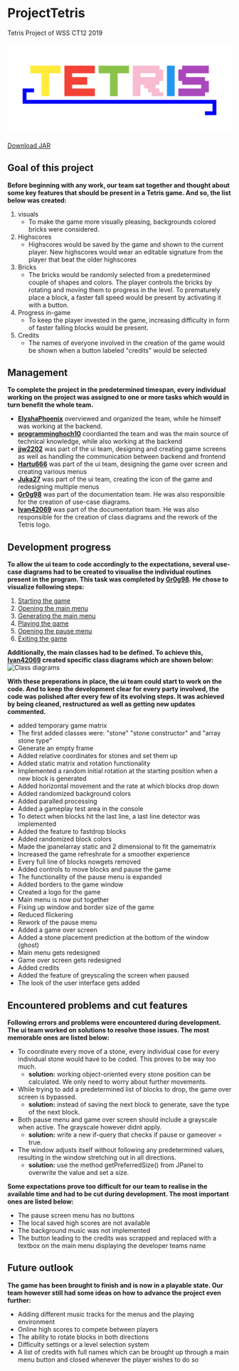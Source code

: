 # ProjectTetris
Tetris Project of WSS CT12 2019

![Tetris logo](logo/CT12/tetrislogotransparent.png)

[Download JAR](Tetris.jar)

## Goal of this project

**Before beginning with any work, our team sat together and thought about some key features that should be present in a Tetris game. And so, the list below was created:**
1. visuals
   *  To make the game more visually pleasing, backgrounds colored bricks were considered.
1. Highscores
   *  Highscores would be saved by the game and shown to the current player. New highscores would wear an editable signature from the player that beat the older highscores
1. Bricks
   * The bricks would be randomly selected from a predetermined couple of shapes and colors. The player controls the bricks by rotating and moving them to progress in the level. To prematurely place a block, a faster fall speed would be present by activating it with a button.
1. Progress in-game
   * To keep the player invested in the game, increasing difficulty in form of faster falling blocks would be present.
1. Credits
   * The names of everyone involved in the creation of the game would be shown when a button labeled "credits" would be selected

## Management

**To complete the project in the predetermined timespan, every individual working on the project was assigned to one or more tasks which would in turn benefit the whole team.**
* **[ElyshaPhoenix](https://github.com/ElyshaPhoenix)** overviewed and organized the team, while he himself was working at the backend.
* **[programminghoch10](https://github.com/programminghoch10)** coordianted the team and was the main source of technical knowledge, while also working at the backend
* **[jjw2202](https://github.com/jjw2202)** was part of the ui team, designing and creating game screens as well as handling the communication between backend and frontend
* **[Hartu666](https://github.com/Hartu666)** was part of the ui team, designing the game over screen and creating various menus
* **[Juka27](https://github.com/Juka27)** was part of the ui team, creating the icon of the game and redesigning multiple menus
* **[Gr0g98](https://github.com/Gr0g98)** was part of the documentation team. He was also responsible for the creation of use-case diagrams.
* **[Ivan42069](https://github.com/Ivan42069)** was part of the documentation team. He was also responsible for the creation of class diagrams and the rework of the Tetris logo.


## Development progress

**To allow the ui team to code accordingly to the expectations, several use-case diagrams had to be created to visualise the individual routines present in the program. This task was completed by [Gr0g98](https://github.com/Gr0g98). He chose to visualize following steps:**
1.  [Starting the game](https://github.com/wssct12/ProjectTetris/blob/master/Use-Case%20(finished)/1.%20das%20Starten.pdf)
2.  [Opening the main menu](https://github.com/wssct12/ProjectTetris/blob/master/Use-Case%20(finished)/2.%20Men%C3%BC%20anzeigen.pdf)
3.  [Generating the main menu](https://github.com/wssct12/ProjectTetris/blob/master/Use-Case%20(finished)/3.%20Men%C3%BCstruktur.pdf)
4.  [Playing the game](https://github.com/wssct12/ProjectTetris/blob/master/Use-Case%20(finished)/4.%20Das%20Spielen.pdf)
5.  [Opening the pause menu](https://github.com/wssct12/ProjectTetris/blob/master/Use-Case%20(finished)/5.%20Das%20Aufrufen%20des%20Pausenmen%C3%BCs%20-%20Spiel%20unterbrechen.pdf)
6.  [Exiting the game](https://github.com/wssct12/ProjectTetris/blob/master/Use-Case%20(finished)/6.%20Spiel%20beenden.pdf)

**Additionally, the main classes had to be defined. To achieve this, [Ivan42069](https://github.com/Ivan42069) created specific class diagrams which are shown below:**
![Class diagrams](https://github.com/wssct12/ProjectTetris/blob/master/klassendiagramme1.png)

**With these preperations in place, the ui team could start to work on the code. And to keep the development clear for every party involved, the code was polished after every few of its evolving steps. It was achieved by being cleaned, restructured as well as getting new updates commented.**
* added temporary game matrix
* The first added classes were: "stone" "stone constructor" and "array stone type"
* Generate an empty frame
* Added relative coordinates for stones and set them up
* Added static matrix and rotation functionality
* Implemented a random initial rotation at the starting position when a new block is generated
* Added horizontal movement and the rate at which blocks drop down
* Added randomized background colors
* Added paralled processing
* Added a gameplay test area in the console
* To detect when blocks hit the last line, a last line detector was implemented
* Added the feature to fastdrop blocks
* Added randomized block colors
* Made the jpanelarray static and 2 dimensional to fit the gamematrix
* Increased the game refreshrate for a smoother experience
* Every full line of blocks nowgets removed
* Added controls to move blocks and pause the game
* The functionality of the pause menu is expanded
* Added borders to the game window
* Created a logo for the game
* Main menu is now put together
* Fixing up window and border size of the game
* Reduced flickering
* Rework of the pause menu
* Added a game over screen
* Added a stone placement prediction at the bottom of the window (ghost)
* Main menu gets redesigned
* Game over screen gets redesigned
* Added credits
* Added the feature of greyscaling the screen when paused
* The look of the user interface gets added


## Encountered problems and cut features

**Following errors and problems were encountered during development. The ui team worked on solutions to resolve those issues. The most memorable ones are listed below:**
* To coordinate every move of a stone, every individual case for every individual stone would have to be coded. This proves to be way too much.
  * **solution:** working object-oriented every stone position can be calculated. We only need to worry about further movements.
* While trying to add a predetermined list of blocks to drop, the game over screen is bypassed.
  * **solution:** instead of saving the next block to generate, save the type of the next block.
* Both pause menu and game over screen should include a grayscale when active. The grayscale however didnt apply.
  * **solution:** write a new if-query that checks if pause or gameover = true.
* The window adjusts itself without following any predetermined values, resulting in the window stretching out in all directions.
  * **solution:** use the method getPreferredSize() from JPanel to overwrite the value and set a size.
  
**Some expectations prove too difficult for our team to realise in the available time and had to be cut during development. The most important ones are listed below:**
 * The pause screen menu has no buttons
 * The local saved high scores are not available
 * The background music was not implemented
 * The button leading to the credits was scrapped and replaced with a textbox on the main menu displaying the developer teams name
 
## Future outlook

**The game has been brought to finish and is now in a playable state. Our team however still had some ideas on how to advance the project even further:**
 * Adding different music tracks for the menus and the playing environment
 * Online high scores to compete between players
 * The ability to rotate blocks in both directions
 * Difficulty settings or a level selection system
 * A list of credits with full names which can be brought up through a main menu button and closed whenever the player wishes to do so
